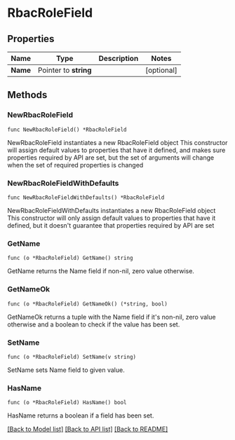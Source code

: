 # RbacRoleField

## Properties

Name | Type | Description | Notes
------------ | ------------- | ------------- | -------------
**Name** | Pointer to **string** |  | [optional] 

## Methods

### NewRbacRoleField

`func NewRbacRoleField() *RbacRoleField`

NewRbacRoleField instantiates a new RbacRoleField object
This constructor will assign default values to properties that have it defined,
and makes sure properties required by API are set, but the set of arguments
will change when the set of required properties is changed

### NewRbacRoleFieldWithDefaults

`func NewRbacRoleFieldWithDefaults() *RbacRoleField`

NewRbacRoleFieldWithDefaults instantiates a new RbacRoleField object
This constructor will only assign default values to properties that have it defined,
but it doesn't guarantee that properties required by API are set

### GetName

`func (o *RbacRoleField) GetName() string`

GetName returns the Name field if non-nil, zero value otherwise.

### GetNameOk

`func (o *RbacRoleField) GetNameOk() (*string, bool)`

GetNameOk returns a tuple with the Name field if it's non-nil, zero value otherwise
and a boolean to check if the value has been set.

### SetName

`func (o *RbacRoleField) SetName(v string)`

SetName sets Name field to given value.

### HasName

`func (o *RbacRoleField) HasName() bool`

HasName returns a boolean if a field has been set.


[[Back to Model list]](../README.md#documentation-for-models) [[Back to API list]](../README.md#documentation-for-api-endpoints) [[Back to README]](../README.md)


